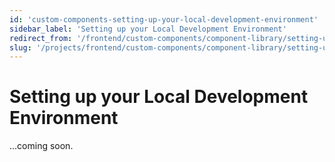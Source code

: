 ```yaml
---
id: 'custom-components-setting-up-your-local-development-environment'
sidebar_label: 'Setting up your Local Development Environment'
redirect_from: '/frontend/custom-components/component-library/setting-up-your-local-development-environment'
slug: '/projects/frontend/custom-components/component-library/setting-up-your-local-development-environment'
---
```


# Setting up your Local Development Environment

...coming soon.
